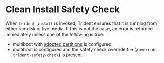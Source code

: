 
# Clean Install Safety Check

When `trident install` is invoked, Trident ensures that it is running from either ramdisk or live media. If this is not the case, an error is returned immediately unless one of the following is true:

* multiboot with [adopted partitions](../Reference/Host-Configuration/API-Reference/AdoptedPartition.md) is configured
* multiboot is configured and the safety check override file (`/override-trident-safety-check`) is present
